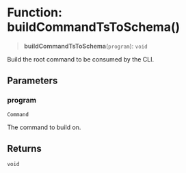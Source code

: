 # Function: buildCommandTsToSchema()

> **buildCommandTsToSchema**(`program`): `void`

Build the root command to be consumed by the CLI.

## Parameters

### program

`Command`

The command to build on.

## Returns

`void`
